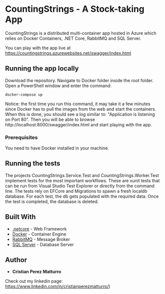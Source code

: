 # CountingStrings - A Stock-taking App

CountingStrings is a distributed multi-container app hosted in Azure which relies on Docker Containers,
.NET Core, RabbitMQ and SQL Server.

You can play with the app live at https://countingstrings.azurewebsites.net/swagger/index.html

## Running the app locally

Download the repository. 
Navigate to Docker folder inside the root folder.
Open a PowerShell window and enter the command:

```
docker-compose up
```

Notice: the first time you run this command, it may take it a few minutes since Docker has to pull the images from the web and start the containers. When this is done, you should see a log similar to: "Application is listening on Port 80".
Then you will be able to browse http://localhost:8000/swagger/index.html and start playing with the app.

### Prerequisites

You need to have Docker installed in your machine.

## Running the tests

The projects CountingStrings.Service.Test and CountingStrings.Worker.Test implement tests for the most important workflows. These are xunit tests that can be run from Visual Studio Test Explorer or directly from the command line. The tests rely on EFCore and Migrations to spawn a fresh localdb database. For each test, the db gets populated with the required data. Once the test is completed, the database is deleted.

## Built With

* [.netcore](https://dotnet.github.io/) - Web Framework
* [Docker](https://www.docker.com/) - Container Engine
* [RabbitMQ](https://www.rabbitmq.com/) - Message Broker
* [SQL Server](https://www.microsoft.com/en-us/sql-server/sql-server-2017) - Database Server

## Author

* **Cristian Perez Matturro** 

Check out my linkedin page: https://www.linkedin.com/in/cristianperezmatturro/) 

